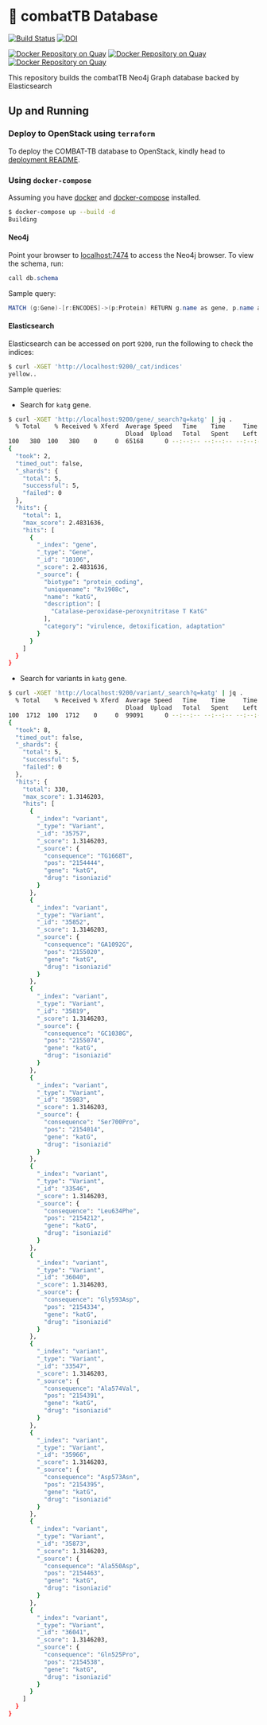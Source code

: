 # :whale: combatTB Database

[![Build Status](https://travis-ci.org/COMBAT-TB/combatb-db.svg?branch=master)](https://travis-ci.org/COMBAT-TB/combatb-db) [![DOI](https://zenodo.org/badge/DOI/10.5281/zenodo.1219127.svg)](https://doi.org/10.5281/zenodo.1219127)

[![Docker Repository on Quay](https://quay.io/repository/combat-tb/combattb-db/status "Docker Repository on Quay")](https://quay.io/repository/combat-tb/combattb-db) [![Docker Repository on Quay](https://quay.io/repository/combat-tb/combattb-dc/status "Docker Repository on Quay")](https://quay.io/repository/combat-tb/combattb-dc) [![Docker Repository on Quay](https://quay.io/repository/combat-tb/combattb-es/status "Docker Repository on Quay")](https://quay.io/repository/combat-tb/combattb-es)

This repository builds the combatTB Neo4j Graph database backed by Elasticsearch

## Up and Running

### Deploy to OpenStack using `terraform`

To deploy the COMBAT-TB database to OpenStack, kindly head to [deployment README](./deploy/openstack/).

### Using `docker-compose`

Assuming you have [docker](https://www.docker.com/) and [docker-compose](https://docs.docker.com/compose/overview/) installed.

```sh
$ docker-compose up --build -d
Building
```

#### Neo4j

Point your browser to [localhost:7474](http://0.0.0.0:7474) to access the Neo4j browser.
To view the schema, run:

```java
call db.schema
```

Sample query:

```java
MATCH (g:Gene)-[r:ENCODES]->(p:Protein) RETURN g.name as gene, p.name as protein LIMIT 25
```

#### Elasticsearch

Elasticsearch can be accessed on port `9200`, run the following to check the indices:

```sh
$ curl -XGET 'http://localhost:9200/_cat/indices'
yellow..
```

Sample queries:

- Search for `katg` gene.

```sh
$ curl -XGET 'http://localhost:9200/gene/_search?q=katg' | jq .
  % Total    % Received % Xferd  Average Speed   Time    Time     Time  Current
                                 Dload  Upload   Total   Spent    Left  Speed
100   380  100   380    0     0  65168      0 --:--:-- --:--:-- --:--:-- 76000
{
  "took": 2,
  "timed_out": false,
  "_shards": {
    "total": 5,
    "successful": 5,
    "failed": 0
  },
  "hits": {
    "total": 1,
    "max_score": 2.4831636,
    "hits": [
      {
        "_index": "gene",
        "_type": "Gene",
        "_id": "10106",
        "_score": 2.4831636,
        "_source": {
          "biotype": "protein_coding",
          "uniquename": "Rv1908c",
          "name": "katG",
          "description": [
            "Catalase-peroxidase-peroxynitritase T KatG"
          ],
          "category": "virulence, detoxification, adaptation"
        }
      }
    ]
  }
}
```

- Search for variants in `katg` gene.

```sh
$ curl -XGET 'http://localhost:9200/variant/_search?q=katg' | jq .
  % Total    % Received % Xferd  Average Speed   Time    Time     Time  Current
                                 Dload  Upload   Total   Spent    Left  Speed
100  1712  100  1712    0     0  99091      0 --:--:-- --:--:-- --:--:--   98k
{
  "took": 8,
  "timed_out": false,
  "_shards": {
    "total": 5,
    "successful": 5,
    "failed": 0
  },
  "hits": {
    "total": 330,
    "max_score": 1.3146203,
    "hits": [
      {
        "_index": "variant",
        "_type": "Variant",
        "_id": "35757",
        "_score": 1.3146203,
        "_source": {
          "consequence": "TG1668T",
          "pos": "2154444",
          "gene": "katG",
          "drug": "isoniazid"
        }
      },
      {
        "_index": "variant",
        "_type": "Variant",
        "_id": "35852",
        "_score": 1.3146203,
        "_source": {
          "consequence": "GA1092G",
          "pos": "2155020",
          "gene": "katG",
          "drug": "isoniazid"
        }
      },
      {
        "_index": "variant",
        "_type": "Variant",
        "_id": "35819",
        "_score": 1.3146203,
        "_source": {
          "consequence": "GC1038G",
          "pos": "2155074",
          "gene": "katG",
          "drug": "isoniazid"
        }
      },
      {
        "_index": "variant",
        "_type": "Variant",
        "_id": "35983",
        "_score": 1.3146203,
        "_source": {
          "consequence": "Ser700Pro",
          "pos": "2154014",
          "gene": "katG",
          "drug": "isoniazid"
        }
      },
      {
        "_index": "variant",
        "_type": "Variant",
        "_id": "33546",
        "_score": 1.3146203,
        "_source": {
          "consequence": "Leu634Phe",
          "pos": "2154212",
          "gene": "katG",
          "drug": "isoniazid"
        }
      },
      {
        "_index": "variant",
        "_type": "Variant",
        "_id": "36040",
        "_score": 1.3146203,
        "_source": {
          "consequence": "Gly593Asp",
          "pos": "2154334",
          "gene": "katG",
          "drug": "isoniazid"
        }
      },
      {
        "_index": "variant",
        "_type": "Variant",
        "_id": "33547",
        "_score": 1.3146203,
        "_source": {
          "consequence": "Ala574Val",
          "pos": "2154391",
          "gene": "katG",
          "drug": "isoniazid"
        }
      },
      {
        "_index": "variant",
        "_type": "Variant",
        "_id": "35966",
        "_score": 1.3146203,
        "_source": {
          "consequence": "Asp573Asn",
          "pos": "2154395",
          "gene": "katG",
          "drug": "isoniazid"
        }
      },
      {
        "_index": "variant",
        "_type": "Variant",
        "_id": "35873",
        "_score": 1.3146203,
        "_source": {
          "consequence": "Ala550Asp",
          "pos": "2154463",
          "gene": "katG",
          "drug": "isoniazid"
        }
      },
      {
        "_index": "variant",
        "_type": "Variant",
        "_id": "36041",
        "_score": 1.3146203,
        "_source": {
          "consequence": "Gln525Pro",
          "pos": "2154538",
          "gene": "katG",
          "drug": "isoniazid"
        }
      }
    ]
  }
}
```
